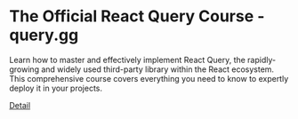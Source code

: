 # The Official React Query Course - query.gg

Learn how to master and effectively implement React Query, the rapidly-growing and widely used third-party library within the React ecosystem. This comprehensive course covers everything you need to know to expertly deploy it in your projects. 

[Detail](https://eduitfree.com/courses/the-official-react-query-course-query-gg)